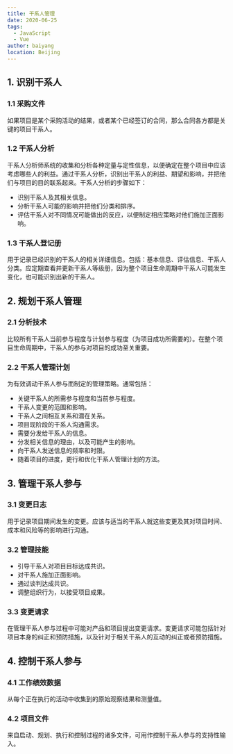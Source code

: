 ```yaml
---
title: 干系人管理 
date: 2020-06-25
tags: 
  - JavaScript
  - Vue
author: baiyang
location: Beijing
---
```


## 1. 识别干系人
### 1.1 采购文件
如果项目是某个采购活动的结果，或者某个已经签订的合同，那么合同各方都是关键的项目干系人。

### 1.2 干系人分析
干系人分析师系统的收集和分析各种定量与定性信息，以便确定在整个项目中应该考虑哪些人的利益。通过干系人分析，识别出干系人的利益、期望和影响，并把他们与项目的目的联系起来。干系人分析的步骤如下：

- 识别干系人及其相关信息。
- 分析干系人可能的影响并把他们分类和排序。
- 评估干系人对不同情况可能做出的反应，以便制定相应策略对他们施加正面影响。
### 1.3 干系人登记册
用于记录已经识别的干系人的相关详细信息。包括：基本信息、评估信息、干系人分类。应定期查看并更新干系人等级册，因为整个项目生命周期中干系人可能发生变化，也可能识别出新的干系人。

## 2. 规划干系人管理
### 2.1 分析技术
比较所有干系人当前参与程度与计划参与程度（为项目成功所需要的）。在整个项目生命周期中，干系人的参与对项目的成功至关重要。

### 2.2 干系人管理计划
为有效调动干系人参与而制定的管理策略。通常包括：

- 关键干系人的所需参与程度和当前参与程度。
- 干系人变更的范围和影响。
- 干系人之间相互关系和潜在关系。
- 项目现阶段的干系人沟通需求。
- 需要分发给干系人的信息。
- 分发相关信息的理由，以及可能产生的影响。
- 向干系人发送信息的频率和时限。
- 随着项目的进度，更行和优化干系人管理计划的方法。
## 3. 管理干系人参与
### 3.1 变更日志
用于记录项目期间发生的变更。应该与适当的干系人就这些变更及其对项目时间、成本和风险等的影响进行沟通。

### 3.2 管理技能
- 引导干系人对项目目标达成共识。
- 对干系人施加正面影响。
- 通过谈判达成共识。
- 调整组织行为，以接受项目成果。
### 3.3 变更请求
在管理干系人参与过程中可能对产品和项目提出变更请求。变更请求可能包括针对项目本身的纠正和预防措施，以及针对于相关干系人的互动的纠正或者预防措施。

## 4. 控制干系人参与
### 4.1 工作绩效数据
从每个正在执行的活动中收集到的原始观察结果和测量值。

### 4.2 项目文件
来自启动、规划、执行和控制过程的诸多文件，可用作控制干系人参与的支持性输入。
